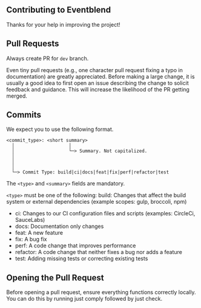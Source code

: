 ## Contributing to Eventblend

Thanks for your help in improving the project!

## Pull Requests
Always create PR for `dev` branch.

Even tiny pull requests (e.g., one character pull request fixing a typo in documentation) are greatly appreciated. Before making a large change, it is usually a good idea to first open an issue describing the change to solicit feedback and guidance. This will increase the likelihood of the PR getting merged.

## Commits

We expect you to use the following format.

```
<commit_type>: <short summary>
  │                    │
  │                    └─> Summary. Not capitalized.
  │
  │
  │
  └─> Commit Type: build|ci|docs|feat|fix|perf|refactor|test
```

The `<type>` and `<summary>` fields are mandatory.

`<type>` must be one of the following:
build: Changes that affect the build system or external dependencies (example scopes: gulp, broccoli, npm)

- ci: Changes to our CI configuration files and scripts (examples: CircleCi, SauceLabs)
- docs: Documentation only changes
- feat: A new feature
- fix: A bug fix
- perf: A code change that improves performance
- refactor: A code change that neither fixes a bug nor adds a feature
- test: Adding missing tests or correcting existing tests

## Opening the Pull Request

Before opening a pull request, ensure everything functions correctly locally. You can do this by running just comply followed by just check.
